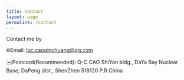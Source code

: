 ```yaml
---
title: Contact
layout: page
permalink: /contact
---
```

  
Contact me by

🌐Email: 
luc.caoqinchuang@qq.com

✉️Postcard(Recommended): 
Q-C CAO
ShiYan bldg., DaYa Bay Nuclear Base,
DaPeng dist., ShenZhen 518120 
P.R.China
